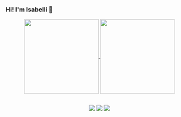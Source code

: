 ### Hi! I'm Isabelli 👋
<div align="center">
<a href="https://github.com/isabellirosa">
  <img height=200 align="center" src="https://github-readme-stats.vercel.app/api?username=isabellirosa&theme=dracula" />
</a>
<a href="https://github.com/isabellirosa">
  <img height=200 align="center" src="https://github-readme-stats.vercel.app/api/top-langs/?username=isabellirosa&layout=donut&bg_color=141424&title_color=e83d84&text_color=8ef5fa&icon_color=2596be&theme=dracula)](https://github.com/isabellirosa"/>
</a>  <div>
  
  ##

  <div>
<a href="https://instagram.com/belli_rosa_" target="_blank"><img src="https://img.shields.io/badge/-Instagram-%23E4405F?style=for-the-badge&logo=instagram&logoColor=white" target="_blank"></a>
 <a href = "mailto:isabelli.ifc@gmail.com"><img src="https://img.shields.io/badge/-Gmail-%23333?style=for-the-badge&logo=gmail&logoColor=white" target="_blank"></a>
  <a href="https://br.linkedin.com/in/isabelli-luisa-rosa-6824b8271" target="_blank"><img src="https://img.shields.io/badge/-LinkedIn-%230077B5?style=for-the-badge&logo=linkedin&logoColor=white" target="_blank"></a> </div>
  </div>



